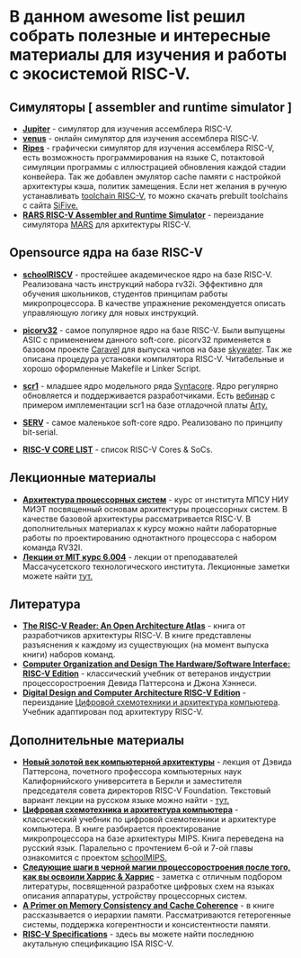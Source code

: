 # В данном awesome list решил собрать полезные и интересные материалы для изучения и работы с экосистемой RISC-V. 

## Симуляторы [ assembler and runtime simulator ]
* [**Jupiter**](https://github.com/andrescv/Jupiter) - симулятор для изучения ассемблера RISC-V.
* [**venus**](https://www.kvakil.me/venus/) - онлайн симулятор для изучения ассемблера RISC-V.
* [**Ripes**](https://github.com/mortbopet/Ripes) - графически симулятор для изучения ассемблера RISC-V, есть возможность программирования на языке С, потактовой симуляции программы с иллюстрацией обновления каждой стадии конвейера. Так же добавлен эмулятор cache памяти с настройкой архитектуры кэша, политик замещения. Если нет желания в ручную устанавливать [toolchain RISC-V](https://github.com/riscv-collab/riscv-gnu-toolchain), то можно скачать prebuilt toolchains c сайта [SiFive.](https://www.sifive.com/software)
* [**RARS RISC-V Assembler and Runtime Simulator**](https://github.com/TheThirdOne/rars) - переиздание симулятора [MARS](http://courses.missouristate.edu/kenvollmar/mars/) для архитектуры RISC-V.

## Opensource ядра на базе RISC-V
* [**schoolRISCV**](https://github.com/zhelnio/schoolRISCV) - простейшее академическое ядро на базе RISC-V. Реализована часть инструкций набора rv32i. Эффективно для обучения школьников, студентов принципам работы микропроцессора. В качестве упражнение рекомендуется описать управляющую логику для новых инструкций.  
* [**picorv32**](https://github.com/cliffordwolf/picorv32) - самое популярное ядро на базе RISC-V. Были выпущены ASIC с применением данного soft-core. picorv32 применяется в базовом проекте [Caravel](https://github.com/efabless/caravel) для выпуска чипов на базе [skywater](https://skywater-pdk.readthedocs.io/en/latest/).  Так же описана процедура установки компилятора RISC-V. Читабельные и хорошо оформленные Makefile и Linker Script.
* [**scr1**](https://github.com/syntacore/scr1) - младшее ядро модельного ряда [Syntacore](https://syntacore.com/page/products/processor-ip/scr1). Ядро регулярно обновляется и поддерживается разработчиками. Есть [вебинар](https://youtu.be/OxDkCw3BdCQ) с примером имплементации scr1 на базе отладочной платы [Arty.](https://digilent.com/arty-a7-artix-7-fpga-development-board/)
* [**SERV**](https://github.com/olofk/serv) - самое маленькое soft-core ядро. Реализовано по принципу bit-serial.

* [**RISC-V CORE LIST**](https://riscv.org/exchange/cores-socs/) -  список RISC-V Cores & SoCs.

## Лекционные материалы
* [**Архитектура процессорных систем**](https://www.youtube.com/c/%D0%90%D0%9F%D0%A1%D0%9F%D0%BE%D0%BF%D0%BE%D0%B2) - курс от института МПСУ НИУ МИЭТ посвященный основам архитектуры процессорных систем. В качестве базовой архитектуры рассматривается RISC-V. В дополнительных материалах к курсу можно найти лабораторные работы по проектированию однотактного процессора с набором команда RV32I. 
* [**Лекции от MIT курс 6.004**](https://www.youtube.com/channel/UC1DcxXg6GkAcp2zk2w7U6qQ) - лекции от преподавателей Массачусетского технологического института. Лекционные заметки можете найти [тут.](https://computationstructures.org/lectures/info/info.html)

## Литература 
* [**The RISC-V Reader: An Open Architecture Atlas**](http://riscvbook.com/) - книга от разработчиков архитектуры RISC-V. В книге представлены разъяснения к каждому из существующих (на момент выпуска книги) наборов команд.
* [**Computer Organization and Design The Hardware/Software Interface: RISC-V Edition**](http://home.ustc.edu.cn/~louwenqi/reference_books_tools/Computer%20Organization%20and%20Design%20RISC-V%20edition.pdf) - классический учебник от ветеранов индустрии процессоростроения Девида Паттерсона и Джона Хэннеси. 
* [**Digital Design and Computer Architecture RISC-V Edition**](https://www.elsevier.com/books/digital-design-and-computer-architecture/harris/978-0-12-820064-3) - переиздание [Цифровой схемотехники и архитектура компьютера](https://microelectronica.pro/wp-content/uploads/books/digital-design-and-computer-architecture-russian-translation.pdf). Учебник адаптирован под архитектуру RISC-V. 
## Дополнительные материалы
* [**Новый золотой век компьютерной архитектуры**](https://www.youtube.com/watch?v=Sdb0433lTrk&t=243s&ab_channel=YADRO) - лекция от Дэвида Паттерсона, почетного профессора компьютерных наук Калифорнийского университета в Беркли и заместителя председателя совета директоров RISC-V Foundation. Текстовый вариант лекции на русском языке можно найти - [тут.](https://habr.com/ru/post/440760/)
* [**Цифровая схемотехника и архитектура компьютера**](https://microelectronica.pro/wp-content/uploads/books/digital-design-and-computer-architecture-russian-translation.pdf) - классический учебник по цифровой схемотехники и архитектуре компьютера. В книге разбирается проектирование микропроцессора на базе архитектуры MIPS. Книга переведена на русский язык. Паралельно с прочтением 6-ой и 7-ой главы ознакомится с проектом [schoolMIPS.](https://github.com/MIPSfpga/schoolMIPS)
* [**Следующие шаги в черной магии процессоростроения после того, как вы освоили Харрис & Харрис**](https://habr.com/ru/post/336116/) - заметка с отличным подбором литературы, посвященной разработке цифровых схем на языках описания аппаратуры, устройству процессорных систем. 
* [**A Primer on Memory Consistency and Cache Coherence**](https://www.morganclaypool.com/doi/abs/10.2200/S00962ED2V01Y201910CAC049) - в книге рассказывается о иерархии памяти. Рассматриваются гетерогенные системы, поддержка когерентности и консистентности памяти. 
* [**RISC-V Specifications**](https://riscv.org/technical/specifications/) - здесь вы можете найти последнюю акутальную спецификацию ISA RISC-V.
